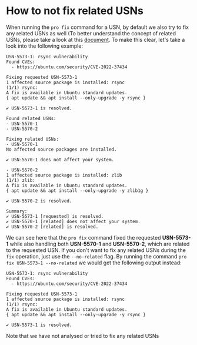 # How to not fix related USNs

When running the `pro fix` command for a USN, by default we also try to fix
any related USNs as well (To better understand the concept of related USNs, please take 
a look at this [document](../explanations/cves_and_usns_explained.md). To make this clear,
let's take a look into the following example:

```
USN-5573-1: rsync vulnerability
Found CVEs:
  - https://ubuntu.com/security/CVE-2022-37434

Fixing requested USN-5573-1
1 affected source package is installed: rsync
(1/1) rsync:
A fix is available in Ubuntu standard updates.
{ apt update && apt install --only-upgrade -y rsync }

✔ USN-5573-1 is resolved.

Found related USNs:
- USN-5570-1
- USN-5570-2

Fixing related USNs:
- USN-5570-1
No affected source packages are installed.

✔ USN-5570-1 does not affect your system.

- USN-5570-2
1 affected source package is installed: zlib
(1/1) zlib:
A fix is available in Ubuntu standard updates.
{ apt update && apt install --only-upgrade -y zlib1g }

✔ USN-5570-2 is resolved.

Summary:
✔ USN-5573-1 [requested] is resolved.
✔ USN-5570-1 [related] does not affect your system.
✔ USN-5570-2 [related] is resolved.
```

We can see here that the `pro fix` command fixed the requested **USN-5573-1** while also
handling both **USN-5570-1** and **USN-5570-2**, which are related to the requested USN.
If you don't want to fix any related USNs during the `fix` operation, just use the
`--no-related` flag. By running the command `pro fix USN-5573-1 --no-related` we would get
the following output instead:

```
USN-5573-1: rsync vulnerability
Found CVEs:
  - https://ubuntu.com/security/CVE-2022-37434

Fixing requested USN-5573-1
1 affected source package is installed: rsync
(1/1) rsync:
A fix is available in Ubuntu standard updates.
{ apt update && apt install --only-upgrade -y rsync }

✔ USN-5573-1 is resolved.
```

Note that we have not analysed or tried to fix any related USNs
